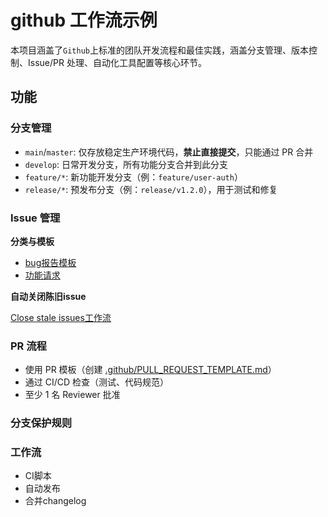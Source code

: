 # github 工作流示例

本项目涵盖了`Github`上标准的团队开发流程和最佳实践，涵盖分支管理、版本控制、Issue/PR 处理、自动化工具配置等核心环节。

## 功能

### 分支管理

- `main`/`master`: 仅存放稳定生产环境代码，**禁止直接提交**，只能通过 PR 合并
- `develop`: 日常开发分支，所有功能分支合并到此分支
- `feature/*`: 新功能开发分支（例：`feature/user-auth`）
- `release/*`: 预发布分支（例：`release/v1.2.0`），用于测试和修复

### Issue 管理

**分类与模板**

- [bug报告模板](https://github.com/weimin96/github-workflow/blob/main/.github/ISSUE_TEMPLATE/bug-report.yml)
- [功能请求](https://github.com/weimin96/github-workflow/blob/main/.github/ISSUE_TEMPLATE/feature-request.md)

**自动关闭陈旧issue**

[Close stale issues工作流](https://github.com/weimin96/github-workflow/blob/main/.github/workflowsE/close-stale-issues.yml)

### PR 流程

- 使用 PR 模板（创建 [.github/PULL_REQUEST_TEMPLATE.md](https://github.com/weimin96/github-workflow/tree/main/.github/PULL_REQUEST_TEMPLATE.md)）
- 通过 CI/CD 检查（测试、代码规范）
- 至少 1 名 Reviewer 批准

### 分支保护规则

### 工作流

- CI脚本
- 自动发布
- 合并changelog